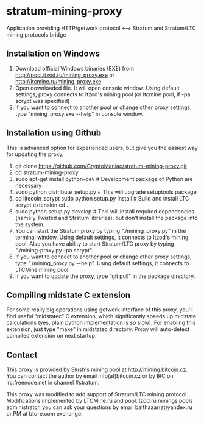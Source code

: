stratum-mining-proxy
====================

Application providing HTTP/getwork protocol <--> Stratum and Stratum/LTC mining protocols bridge

Installation on Windows
-----------------------

1. Download official Windows binaries (EXE) from http://pool.itzod.ru/mining_proxy.exe or http://ltcmine.ru/mining_proxy.exe
2. Open downloaded file. It will open console window. Using default settings, proxy connects to Itzod's mining pool (or ltcmine pool, if -pa scrypt was specified)
3. If you want to connect to another pool or change other proxy settings, type "mining_proxy.exe --help" in console window.

Installation using Github
-------------------------
This is advanced option for experienced users, but give you the easiest way for updating the proxy.

1. git clone https://github.com/CryptoManiac/stratum-mining-proxy.git
2. cd stratum-mining-proxy
3. sudo apt-get install python-dev # Development package of Python are necessary
4. sudo python distribute_setup.py # This will upgrade setuptools package
5. cd litecoin_scrypt
   sudo python setup.py install # Build and install LTC scrypt extension
   cd ..
6. sudo python setup.py develop # This will install required dependencies (namely Twisted and Stratum libraries), but don't install the package into the system.
7. You can start the Stratum proxy by typing "./mining_proxy.py" in the terminal window. Using default settings, it connects to Itzod's mining pool.
   Also you have ability to start Stratum/LTC proxy by typing  "./mining-proxy.py -pa scrypt".
8. If you want to connect to another pool or change other proxy settings, type "./mining_proxy.py --help". Using default settings, it connects to LTCMine mining pool.
9. If you want to update the proxy, type "git pull" in the package directory.

Compiling midstate C extension
------------------------------
For some really big operations using getwork interface of this proxy, you'll find
useful "midstatec" C extension, which significantly speeds up midstate calculations
(yes, plain python implementation is *so* slow). For enabling this extension,
just type "make" in midstatec directory. Proxy will auto-detect compiled extension
on next startup.

Contact
-------

This proxy is provided by Slush's mining pool at http://mining.bitcoin.cz. You can contact the author
by email info(at)bitcoin.cz or by IRC on irc.freenode.net in channel #stratum.

This proxy was modified to add support of Stratum/LTC mining protocol. Modifications implemented by LTCMine.ru and pool.itzod.ru minings pools administrator, you can ask your 
questions by email balthazar(at)yandex.ru or PM at btc-e.com exchange.
